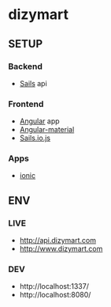 # dizymart

## SETUP

### Backend
- [Sails](http://sailsjs.org) api

### Frontend
- [Angular](http://angularjs.org/) app
- [Angular-material](https://material.angularjs.org/)
- [Sails.io.js](https://github.com/balderdashy/sails.io.js)

### Apps
- [ionic](http://ionicframework.com/)

## ENV

### LIVE

- http://api.dizymart.com
- http://www.dizymart.com

### DEV

- http://localhost:1337/
- http://localhost:8080/
